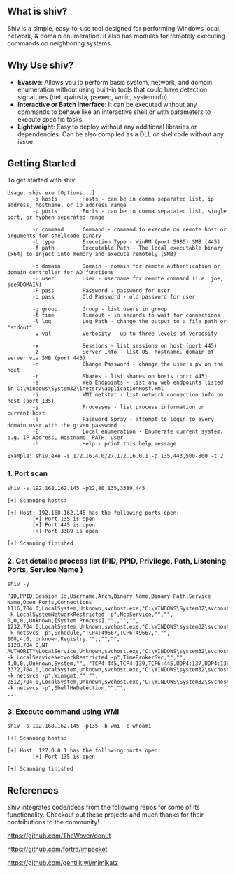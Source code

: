 ## What is shiv?

Shiv is a simple, easy-to-use tool designed for performing Windows local, network, & domain enumeration. It also has modules for remotely executing commands on neighboring systems.

## Why Use shiv?

- **Evasive**: Allows you to perform basic system, network, and domain enumeration without using built-in tools that could have detection signatures (net, qwinsta, psexec, wmic, systeminfo)
- **Interactive or Batch Interface**: It can be executed without any commands to behave like an interactive shell or with parameters to execute specific tasks.
- **Lightweight**: Easy to deploy without any additional libraries or dependencies. Can be also compiled as a DLL or shellcode without any issue.

## Getting Started

To get started with shiv:

```
Usage: shiv.exe [Options...]
        -s hosts        Hosts - can be in comma separated list, ip address, hostname, or ip address range
        -p ports        Ports - can be in comma separated list, single port, or hyphen seperated range

        -c command      Command - command to execute on remote host or arguments for shellcode binary
        -b type         Execution Type - WinRM (port 5985) SMB (445)
        -f path         Executable Path - The local executable binary (x64) to inject into memory and execute remotely (SMB)

        -d domain       Domain - domain for remote authentication or domain controller for AD functions
        -u user         User - username for remote command (i.e. joe, joe@DOMAIN)
        -P pass         Password - password for user
        -o pass         Old Password - old password for user

        -g group        Group - list users in group
        -t time         Timeout - in seconds to wait for connections
        -l log          Log Path - change the output to a file path or "stdout"
        -v val          Verbosity - up to three levels of verbosity

        -x              Sessions - list sessions on host (port 445)
        -z              Server Info - list OS, hostname, domain of server via SMB (port 445)
        -n              Change Password - change the user's pw on the host
        -r              Shares - list shares on hosts (port 445)
        -e              Web Endpoints - list any web endpoints listed in C:\Windows\System32\inetsrv\applicationHost.xml
        -i              WMI netstat - list network connection info on host (port 135)
        -y              Processes - list process information on current host
        -a              Password Spray - attempt to login to every domain user with the given password
        -E              Local enumeration - Enumerate current system. e.g. IP Address, Hostname, PATH, user
        -h              Help - print this help message

Example: shiv.exe -s 172.16.4.0/27,172.16.0.1 -p 135,443,500-800 -t 2
```

### 1. Port scan

```
shiv -s 192.168.162.145 -p22,80,135,3389,445
```
```
[+] Scanning hosts:

[+] Host: 192.168.162.145 has the following ports open:
        [+] Port 135 is open
        [+] Port 445 is open
        [+] Port 3389 is open

[+] Scanning finished
```

### 2. Get detailed process list (PID, PPID, Privilege, Path, Listening Ports, Service Name )

```
shiv -y
```
```
PID,PPID,Session Id,Username,Arch,Binary Name,Binary Path,Service Name,Open Ports,Connections
1116,704,0,LocalSystem,Unknown,svchost.exe,"C:\WINDOWS\System32\svchost.exe -k LocalSystemNetworkRestricted -p",NcbService,"","",
0,0,0,,Unknown,[System Process],"",,"","",
1232,704,0,LocalSystem,Unknown,svchost.exe,"C:\WINDOWS\system32\svchost.exe -k netsvcs -p",Schedule,"TCP4:49667,TCP6:49667,","",
108,4,0,,Unknown,Registry,"",,"","",
1128,704,0,NT AUTHORITY\LocalService,Unknown,svchost.exe,"C:\WINDOWS\system32\svchost.exe -k LocalServiceNetworkRestricted -p",TimeBrokerSvc,"","",
4,0,0,,Unknown,System,"",,"TCP4:445,TCP4:139,TCP6:445,UDP4:137,UDP4:138,","",
3372,704,0,localSystem,Unknown,svchost.exe,"C:\WINDOWS\system32\svchost.exe -k netsvcs -p",Winmgmt,"","",
2512,704,0,LocalSystem,Unknown,svchost.exe,"C:\WINDOWS\System32\svchost.exe -k netsvcs -p",ShellHWDetection,"","", 
...
```

### 3. Execute command using WMI

```
shiv -s 192.168.162.145 -p135 -b wmi -c whoami
```
```
[+] Scanning hosts:

[+] Host: 127.0.0.1 has the following ports open:
        [+] Port 135 is open

[+] Scanning finished
```

## References

Shiv integrates code/ideas from the following repos for some of its functionality. Checkout out these projects and much thanks for their contributions to the community!

https://github.com/TheWover/donut

https://github.com/fortra/impacket

https://github.com/gentilkiwi/mimikatz
